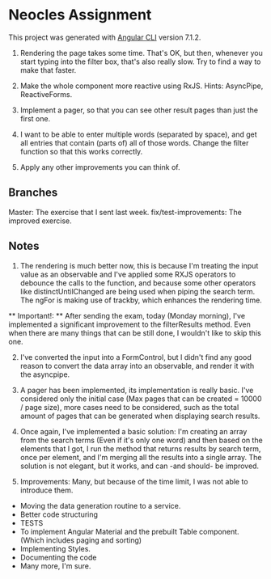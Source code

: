 # Neocles Assignment

This project was generated with [Angular CLI](https://github.com/angular/angular-cli) version 7.1.2.

1. Rendering the page takes some time. That's OK, but then, whenever you start typing into the filter box,
that's also really slow. Try to find a way to make that faster.

2. Make the whole component more reactive using RxJS. Hints: AsyncPipe, ReactiveForms.

3. Implement a pager, so that you can see other result pages than just the first one.

4. I want to be able to enter multiple words (separated by space), and get all entries that contain (parts of) all
of those words. Change the filter function so that this works correctly.

5. Apply any other improvements you can think of.

## Branches

Master: The exercise that I sent last week.
fix/test-improvements: The improved exercise.


## Notes

1. The rendering is much better now, this is because I'm treating the input value as an observable and I've applied some RXJS operators to debounce the calls to the function, and because some other operators like distinctUntilChanged are being used when piping the search term. The ngFor is making use of trackby, which enhances the rendering time.

** Important!: ** After sending the exam, today (Monday morning), I've implemented a significant improvement to the filterResults method. Even when there are many things that can be still done, I wouldn't like to skip this one.

2. I've converted the input into a FormControl, but I didn't find any good reason to convert the data array into an observable, and render it with the asyncpipe.

3. A pager has been implemented, its implementation is really basic. I've considered only the initial case (Max pages that can be created = 10000 / page size), more cases need to be considered, such as the total amount of pages that can be generated when displaying search results.

4. Once again, I've implemented a basic solution: I'm creating an array from the search terms (Even if it's only one word) and then based on the elements that I got, I run the method that returns results by search term, once per element, and I'm merging all the results into a single array. The solution is not elegant, but it works, and can -and should- be improved.

5. Improvements: Many, but because of the time limit, I was not able to introduce them.

  - Moving the data generation routine to a service.
  - Better code structuring
  - TESTS
  - To implement Angular Material and the prebuilt Table component. (Which includes paging and sorting)
  - Implementing Styles.
  - Documenting the code
  - Many more, I'm sure.